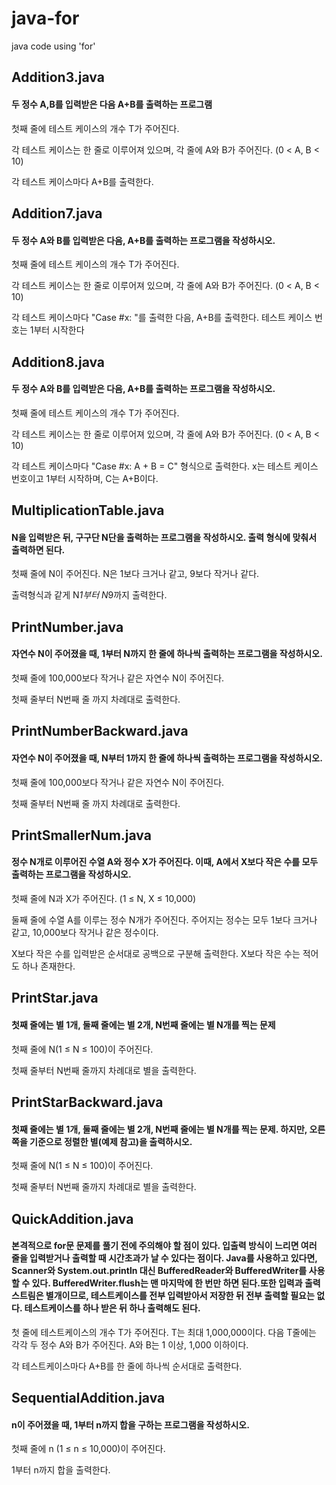 # java-for
java code using 'for'

## Addition3.java
#### 두 정수 A,B를 입력받은 다음 A+B를 출력하는 프로그램
첫째 줄에 테스트 케이스의 개수 T가 주어진다.

각 테스트 케이스는 한 줄로 이루어져 있으며, 각 줄에 A와 B가 주어진다. (0 < A, B < 10)

각 테스트 케이스마다 A+B를 출력한다.

## Addition7.java
#### 두 정수 A와 B를 입력받은 다음, A+B를 출력하는 프로그램을 작성하시오.
첫째 줄에 테스트 케이스의 개수 T가 주어진다.

각 테스트 케이스는 한 줄로 이루어져 있으며, 각 줄에 A와 B가 주어진다. (0 < A, B < 10)

각 테스트 케이스마다 "Case #x: "를 출력한 다음, A+B를 출력한다. 테스트 케이스 번호는 1부터 시작한다

## Addition8.java
#### 두 정수 A와 B를 입력받은 다음, A+B를 출력하는 프로그램을 작성하시오.
첫째 줄에 테스트 케이스의 개수 T가 주어진다.

각 테스트 케이스는 한 줄로 이루어져 있으며, 각 줄에 A와 B가 주어진다. (0 < A, B < 10)

각 테스트 케이스마다 "Case #x: A + B = C" 형식으로 출력한다. x는 테스트 케이스 번호이고 1부터 시작하며, C는 A+B이다.

## MultiplicationTable.java
#### N을 입력받은 뒤, 구구단 N단을 출력하는 프로그램을 작성하시오. 출력 형식에 맞춰서 출력하면 된다.
첫째 줄에 N이 주어진다. N은 1보다 크거나 같고, 9보다 작거나 같다.

출력형식과 같게 N*1부터 N*9까지 출력한다.

## PrintNumber.java
#### 자연수 N이 주어졌을 때, 1부터 N까지 한 줄에 하나씩 출력하는 프로그램을 작성하시오.
첫째 줄에 100,000보다 작거나 같은 자연수 N이 주어진다.

첫째 줄부터 N번째 줄 까지 차례대로 출력한다.

## PrintNumberBackward.java
#### 자연수 N이 주어졌을 때, N부터 1까지 한 줄에 하나씩 출력하는 프로그램을 작성하시오.
첫째 줄에 100,000보다 작거나 같은 자연수 N이 주어진다.

첫째 줄부터 N번째 줄 까지 차례대로 출력한다.

## PrintSmallerNum.java
#### 정수 N개로 이루어진 수열 A와 정수 X가 주어진다. 이때, A에서 X보다 작은 수를 모두 출력하는 프로그램을 작성하시오.
첫째 줄에 N과 X가 주어진다. (1 ≤ N, X ≤ 10,000)

둘째 줄에 수열 A를 이루는 정수 N개가 주어진다. 주어지는 정수는 모두 1보다 크거나 같고, 10,000보다 작거나 같은 정수이다.

X보다 작은 수를 입력받은 순서대로 공백으로 구분해 출력한다. X보다 작은 수는 적어도 하나 존재한다.

## PrintStar.java
#### 첫째 줄에는 별 1개, 둘째 줄에는 별 2개, N번째 줄에는 별 N개를 찍는 문제
첫째 줄에 N(1 ≤ N ≤ 100)이 주어진다.

첫째 줄부터 N번째 줄까지 차례대로 별을 출력한다.

## PrintStarBackward.java
#### 첫째 줄에는 별 1개, 둘째 줄에는 별 2개, N번째 줄에는 별 N개를 찍는 문제. 하지만, 오른쪽을 기준으로 정렬한 별(예제 참고)을 출력하시오.
첫째 줄에 N(1 ≤ N ≤ 100)이 주어진다.

첫째 줄부터 N번째 줄까지 차례대로 별을 출력한다.

## QuickAddition.java
#### 본격적으로 for문 문제를 풀기 전에 주의해야 할 점이 있다. 입출력 방식이 느리면 여러 줄을 입력받거나 출력할 때 시간초과가 날 수 있다는 점이다. Java를 사용하고 있다면, Scanner와 System.out.println 대신 BufferedReader와 BufferedWriter를 사용할 수 있다. BufferedWriter.flush는 맨 마지막에 한 번만 하면 된다.또한 입력과 출력 스트림은 별개이므로, 테스트케이스를 전부 입력받아서 저장한 뒤 전부 출력할 필요는 없다. 테스트케이스를 하나 받은 뒤 하나 출력해도 된다.
첫 줄에 테스트케이스의 개수 T가 주어진다. T는 최대 1,000,000이다. 다음 T줄에는 각각 두 정수 A와 B가 주어진다. A와 B는 1 이상, 1,000 이하이다.

각 테스트케이스마다 A+B를 한 줄에 하나씩 순서대로 출력한다.

## SequentialAddition.java
#### n이 주어졌을 때, 1부터 n까지 합을 구하는 프로그램을 작성하시오.
첫째 줄에 n (1 ≤ n ≤ 10,000)이 주어진다.

1부터 n까지 합을 출력한다.
